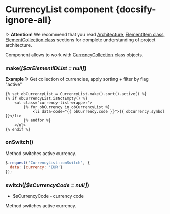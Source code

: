 # CurrencyList component {docsify-ignore-all}

!> **Attention!**  We recommend that you read [Architecture](home.md#architecture), [ElementItem class](item-class/item-class.md),
[ElementCollection class](collection-class/collection-class.md) sections for complete understanding of  project architecture.

Component allows to work with [CurrencyCollection](currency/collection/collection.md) class objects.

### make(_[$arElementIDList = null]_)

**Example 1:** Get collection of currencies, apply sorting + filter by flag "active"
```twig
{% set obCurrencyList = CurrencyList.make().sort().active() %}
{% if obCurrencyList.isNotEmpty() %}
    <ul class="currency-list-wrapper">
        {% for obCurrency in obCurrencyList %}
            <li data-code="{{ obCurrency.code }}">{{ obCurrency.symbol }}</li>
        {% endfor %}
    </ul>
{% endif %}
```

### onSwitch()

Method switches active currency.
```javascript
$.request('CurrencyList::onSwitch', {
  data: {currency: 'EUR'}
});
```

### switch(_[$sCurrencyCode = null]_)
  * $sCurrencyCode - currency code
  
Method switches active currency.